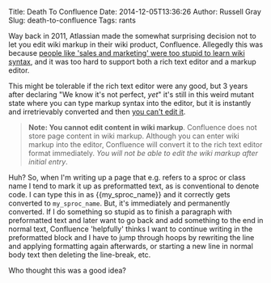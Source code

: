 Title: Death To Confluence
Date: 2014-12-05T13:36:26
Author: Russell Gray
Slug: death-to-confluence
Tags: rants

Way back in 2011, Atlassian made the somewhat surprising decision not to let you edit wiki markup in their wiki product, Confluence. Allegedly this was because [people like 'sales and marketing' were too stupid to learn wiki syntax][1], and it was too hard to support both a rich text editor and a markup editor.

This might be tolerable if the rich text editor were any good, but 3 years after declaring "We know it's not perfect, *yet*" it's still in this weird mutant state where you can type markup syntax into the editor, but it is instantly and irretrievably converted and then [you can't edit it][2].

> **Note: You cannot edit content in wiki markup**. Confluence does not store page content in wiki markup. Although you can enter wiki markup into the editor, Confluence will convert it to the rich text editor format immediately. *You will not be able to edit the wiki markup after initial entry*.

Huh? So, when I'm writing up a page that e.g. refers to a sproc or class name I tend to mark it up as preformatted text, as is conventional to denote code. I can type this in as {{my_sproc_name}} and it correctly gets converted to `my_sproc_name`. But, it's immediately and permanently converted. If I do something so stupid as to finish a paragraph with preformatted text and later want to go back and add something to the end in normal text, Confluence 'helpfully' thinks I want to continue writing in the preformatted block and I have to jump through hoops by rewriting the line and applying formatting again afterwards, or starting a new line in normal body text then deleting the line-break, etc.

Who thought this was a good idea?


[1]: http://blogs.atlassian.com/2011/11/why-we-removed-wiki-markup-editor-in-confluence-4/
[2]: https://confluence.atlassian.com/display/DOC/Confluence+Wiki+Markup